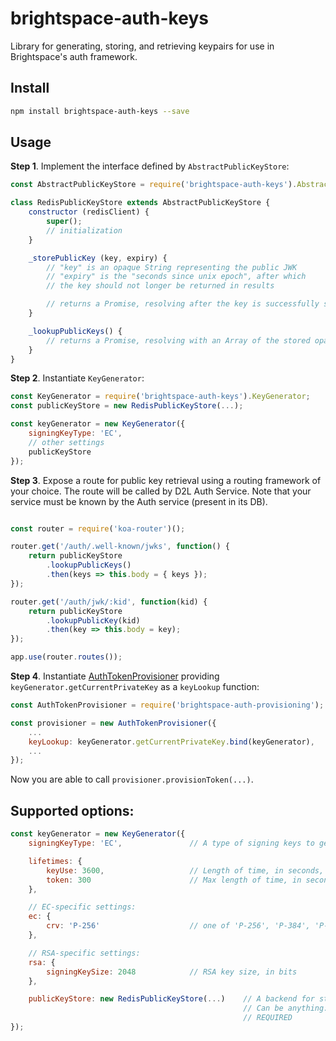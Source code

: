 # brightspace-auth-keys

Library for generating, storing, and retrieving keypairs for use in
Brightspace's auth framework.

## Install
```bash
npm install brightspace-auth-keys --save
```

## Usage

**Step 1**. Implement the interface defined by `AbstractPublicKeyStore`:

```javascript
const AbstractPublicKeyStore = require('brightspace-auth-keys').AbstractPublicKeyStore;

class RedisPublicKeyStore extends AbstractPublicKeyStore {
	constructor (redisClient) {
		super();
		// initialization
	}

	_storePublicKey (key, expiry) {
		// "key" is an opaque String representing the public JWK
		// "expiry" is the "seconds since unix epoch", after which
		// the key should not longer be returned in results

		// returns a Promise, resolving after the key is successfully stored
	}

	_lookupPublicKeys() {
		// returns a Promise, resolving with an Array of the stored opaque strings
	}
}
```

**Step 2**. Instantiate `KeyGenerator`:

```javascript
const KeyGenerator = require('brightspace-auth-keys').KeyGenerator;
const publicKeyStore = new RedisPublicKeyStore(...);

const keyGenerator = new KeyGenerator({
	signingKeyType: 'EC',
	// other settings
	publicKeyStore
});
```

**Step 3**. Expose a route for public key retrieval using a routing framework
of your choice. The route will be called by D2L Auth Service. Note that your
service must be known by the Auth service (present in its DB).

```javascript

const router = require('koa-router')();

router.get('/auth/.well-known/jwks', function() {
	return publicKeyStore
		.lookupPublicKeys()
		.then(keys => this.body = { keys });
});

router.get('/auth/jwk/:kid', function(kid) {
	return publicKeyStore
		.lookupPublicKey(kid)
		.then(key => this.body = key);
});

app.use(router.routes());

```
**Step 4**. Instantiate [AuthTokenProvisioner][AuthTokenProvisioner] providing
`keyGenerator.getCurrentPrivateKey` as a `keyLookup` function:

```javascript
const AuthTokenProvisioner = require('brightspace-auth-provisioning');

const provisioner = new AuthTokenProvisioner({
	...
	keyLookup: keyGenerator.getCurrentPrivateKey.bind(keyGenerator),
	...
});
```
Now you are able to call `provisioner.provisionToken(...)`.

## Supported options:

```javascript
const keyGenerator = new KeyGenerator({
	signingKeyType: 'EC',				// A type of signing keys to generate. 'RSA' or 'EC'. REQUIRED

	lifetimes: {
		keyUse: 3600,					// Length of time, in seconds, for a private key to remain in use
		token: 300						// Max length of time, in seconds, that a signed token will remain valid
	},

	// EC-specific settings:
	ec: {
		crv: 'P-256'					// one of 'P-256', 'P-384', 'P-521'
	},

	// RSA-specific settings:
	rsa: {
		signingKeySize: 2048			// RSA key size, in bits
	},

	publicKeyStore: new RedisPublicKeyStore(...)	// A backend for storing public keys.
													// Can be anything: Redis, MSSQL, PostgreSQL, etc.
													// REQUIRED
});
```

[AuthTokenProvisioner]: https://github.com/Brightspace/node-auth-provisioning
